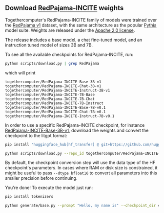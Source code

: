 ## Download [RedPajama-INCITE](https://www.together.xyz/blog/redpajama-models-v1) weights

Togethercomputer's RedPajama-INCITE family of models were trained over the [RedPajama v1](https://www.together.xyz/blog/redpajama) dataset, with the same architecture as the popular [Pythia](download_pythia.md) model suite. Weights are released under the [Apache 2.0 license](https://www.apache.org/licenses/LICENSE-2.0).

The release includes a base model, a chat fine-tuned model, and an instruction tuned model of sizes 3B and 7B.

To see all the available checkpoints for RedPajama-INCITE, run:

```bash
python scripts/download.py | grep RedPajama
```

which will print

```text
togethercomputer/RedPajama-INCITE-Base-3B-v1
togethercomputer/RedPajama-INCITE-Chat-3B-v1
togethercomputer/RedPajama-INCITE-Instruct-3B-v1
togethercomputer/RedPajama-INCITE-7B-Base
togethercomputer/RedPajama-INCITE-7B-Chat
togethercomputer/RedPajama-INCITE-7B-Instruct
togethercomputer/RedPajama-INCITE-Base-7B-v0.1
togethercomputer/RedPajama-INCITE-Chat-7B-v0.1
togethercomputer/RedPajama-INCITE-Instruct-7B-v0.1
```

In order to use a specific RedPajama-INCITE checkpoint, for instance [RedPajama-INCITE-Base-3B-v1](https://huggingface.co/togethercomputer/RedPajama-INCITE-Base-3B-v1), download the weights and convert the checkpoint to the litgpt format:

```bash
pip install 'huggingface_hub[hf_transfer] @ git+https://github.com/huggingface/huggingface_hub'

python scripts/download.py --repo_id togethercomputer/RedPajama-INCITE-Base-3B-v1
```

By default, the checkpoint conversion step will use the data type of the HF checkpoint's parameters. In cases where RAM
or disk size is constrained, it might be useful to pass `--dtype bfloat16` to convert all parameters into this smaller precision before continuing.

You're done! To execute the model just run:

```bash
pip install tokenizers

python generate/base.py --prompt "Hello, my name is" --checkpoint_dir checkpoints/togethercomputer/RedPajama-INCITE-Base-3B-v1
```

